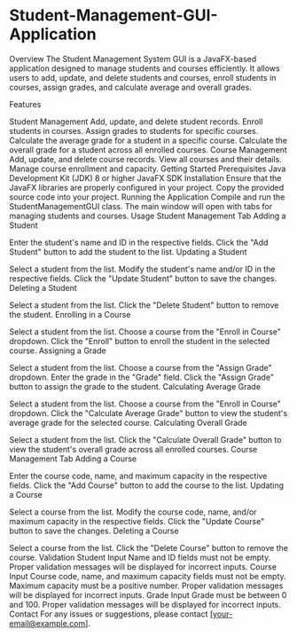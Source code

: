 # Student-Management-GUI-Application

Overview
The Student Management System GUI is a JavaFX-based application designed to manage students and courses efficiently. It allows users to add, update, and delete students and courses, enroll students in courses, assign grades, and calculate average and overall grades.

Features

Student Management
Add, update, and delete student records.
Enroll students in courses.
Assign grades to students for specific courses.
Calculate the average grade for a student in a specific course.
Calculate the overall grade for a student across all enrolled courses.
Course Management
Add, update, and delete course records.
View all courses and their details.
Manage course enrollment and capacity.
Getting Started
Prerequisites
Java Development Kit (JDK) 8 or higher
JavaFX SDK
Installation
Ensure that the JavaFX libraries are properly configured in your project.
Copy the provided source code into your project.
Running the Application
Compile and run the StudentManagementGUI class.
The main window will open with tabs for managing students and courses.
Usage
Student Management Tab
Adding a Student

Enter the student's name and ID in the respective fields.
Click the "Add Student" button to add the student to the list.
Updating a Student

Select a student from the list.
Modify the student's name and/or ID in the respective fields.
Click the "Update Student" button to save the changes.
Deleting a Student

Select a student from the list.
Click the "Delete Student" button to remove the student.
Enrolling in a Course

Select a student from the list.
Choose a course from the "Enroll in Course" dropdown.
Click the "Enroll" button to enroll the student in the selected course.
Assigning a Grade

Select a student from the list.
Choose a course from the "Assign Grade" dropdown.
Enter the grade in the "Grade" field.
Click the "Assign Grade" button to assign the grade to the student.
Calculating Average Grade

Select a student from the list.
Choose a course from the "Enroll in Course" dropdown.
Click the "Calculate Average Grade" button to view the student's average grade for the selected course.
Calculating Overall Grade

Select a student from the list.
Click the "Calculate Overall Grade" button to view the student's overall grade across all enrolled courses.
Course Management Tab
Adding a Course

Enter the course code, name, and maximum capacity in the respective fields.
Click the "Add Course" button to add the course to the list.
Updating a Course

Select a course from the list.
Modify the course code, name, and/or maximum capacity in the respective fields.
Click the "Update Course" button to save the changes.
Deleting a Course

Select a course from the list.
Click the "Delete Course" button to remove the course.
Validation
Student Input
Name and ID fields must not be empty.
Proper validation messages will be displayed for incorrect inputs.
Course Input
Course code, name, and maximum capacity fields must not be empty.
Maximum capacity must be a positive number.
Proper validation messages will be displayed for incorrect inputs.
Grade Input
Grade must be between 0 and 100.
Proper validation messages will be displayed for incorrect inputs.
Contact
For any issues or suggestions, please contact [your-email@example.com].
